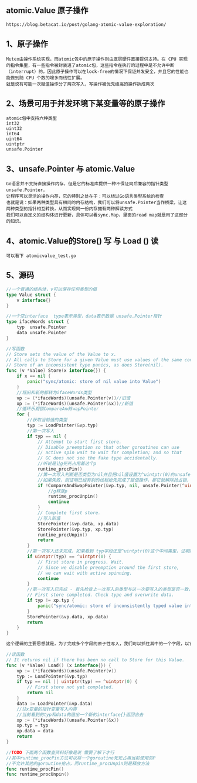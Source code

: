 ## atomic.Value 原子操作
    https://blog.betacat.io/post/golang-atomic-value-exploration/
## 1、原子操作
    Mutex由操作系统实现，而atomic包中的原子操作则由底层硬件直接提供支持。在 CPU 实现的指令集里，有一些指令被封装进了atomic包，这些指令在执行的过程中是不允许中断（interrupt）的，因此原子操作可以在lock-free的情况下保证并发安全，并且它的性能也能做到随 CPU 个数的增多而线性扩展。
    就是说有可能一次赋值操作分了两次写入，写操作被优先级高的操作拆成两次

## 2、场景可用于并发环境下某变量等的原子操作

    atomic包中支持六种类型
    int32
    uint32
    int64
    uint64
    uintptr
    unsafe.Pointer

## 3、unsafe.Pointer 与 atomic.Value

    Go语言并不支持直接操作内存，但是它的标准库提供一种不保证向后兼容的指针类型unsafe.Pointer，
    让程序可以灵活的操作内存，它的特别之处在于：可以绕过Go语言类型系统的检查
    也就是说：如果两种类型具有相同的内存结构，我们可以将unsafe.Pointer当作桥梁，让这两种类型的指针相互转换，从而实现同一份内存拥有两种解读方式
    我们可以自定义的结构体进行更新，具体可以看sync.Map，里面的read map就是用了这部分的知识。

## 4、atomic.Value的Store() 写 与 Load () 读
    可以看下 atomicvalue_test.go

## 5、源码

```go
//一个普通的结构体，v可以保存任何类型的值
type Value struct {
	v interface{}
}

//一个空interface  type表示类型，data表示数据 unsafe.Pointer指针
type ifaceWords struct {
    typ  unsafe.Pointer
    data unsafe.Pointer
}

//写函数
// Store sets the value of the Value to x.
// All calls to Store for a given Value must use values of the same concrete type.
// Store of an inconsistent type panics, as does Store(nil).
func (v *Value) Store(x interface{}) {
    if x == nil {
        panic("sync/atomic: store of nil value into Value")
    }
    //将旧和新的都转为ifaceWords类型
    vp := (*ifaceWords)(unsafe.Pointer(v))//旧值
    xp := (*ifaceWords)(unsafe.Pointer(&x))//新值
    //循环乐观锁CompareAndSwapPointer
    for {
    	//获取当前值的类型
        typ := LoadPointer(&vp.typ)
        //第一次写入
        if typ == nil {
            // Attempt to start first store.
            // Disable preemption so that other goroutines can use
            // active spin wait to wait for completion; and so that
            // GC does not see the fake type accidentally.
        	//听说是让g死死占用着这个p
            runtime_procPin()
            //第一次写入判断是否类型为nil并且把nil值设置为^uintptr(0)的unsafe.Pointer
            //如果失败，则证明已经有别的线程抢先完成了赋值操作，那它就解除抢占锁，然后重新回到 for 循环第一步     //如果设置成功，那证明当前线程抢到了这个"乐观锁”，它可以安全的把v设为传入的新值了（// Complete first store.到return这段）。注意，这里是先写data字段，然后再写typ字段。因为我们是以typ字段的值作为写入完成与否的判断依据的
            if !CompareAndSwapPointer(&vp.typ, nil, unsafe.Pointer(^uintptr(0))) {
            	//g释放p
                runtime_procUnpin()
                continue
            }
            // Complete first store.
            //写入新值
            StorePointer(&vp.data, xp.data)
            StorePointer(&vp.typ, xp.typ)
            runtime_procUnpin()
            return
        }
        //第一次写入还未完成，如果看到 typ字段还是^uintptr(0)这个中间类型，证明刚刚的第一次写入还没有完成，所以它会继续循环，“忙等"到第一次写入完成。
        if uintptr(typ) == ^uintptr(0) {
            // First store in progress. Wait.
            // Since we disable preemption around the first store,
            // we can wait with active spinning.
            continue
        }
        //第一次写入已完成 - 首先检查上一次写入的类型与这一次要写入的类型是否一致，如果不一致则抛出异常。反之，则直接把这一次要写入的值写入到data字段。
        // First store completed. Check type and overwrite data.
        if typ != xp.typ {
            panic("sync/atomic: store of inconsistently typed value into Value")
        }
        StorePointer(&vp.data, xp.data)
        return
    }
}

这个逻辑的主要思想就是，为了完成多个字段的原子性写入，我们可以抓住其中的一个字段，以它的状态来标志整个原子写入的状态。这个想法我在 TiDB 的事务实现中看到过类似的，他们那边叫Percolator模型，主要思想也是先选出一个primaryRow，然后所有的操作也是以primaryRow的成功与否作为标志。

//读函数
// It returns nil if there has been no call to Store for this Value.
func (v *Value) Load() (x interface{}) {
    vp := (*ifaceWords)(unsafe.Pointer(v))
    typ := LoadPointer(&vp.typ)
    if typ == nil || uintptr(typ) == ^uintptr(0) {
        // First store not yet completed.
        return nil
    }
    data := LoadPointer(&vp.data)
    //往x变量的指针变量写入内容
    //当前看到的typ和data构造出一个新的interface{}返回出去
    xp := (*ifaceWords)(unsafe.Pointer(&x))
    xp.typ = typ
    xp.data = data
    return
}

//TODO 下面两个函数查资料好像是说 需要了解下才行
//其中runtime_procPin方法可以将一个goroutine死死占用当前使用的P
//不允许其他的goroutine抢占，而runtime_procUnpin则是释放方法
func runtime_procPin()
func runtime_procUnpin()
```

